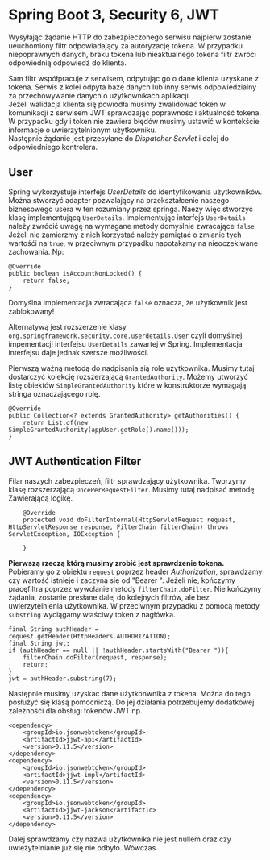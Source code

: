 # Spring Boot 3, Security 6, JWT

Wysyłając żądanie HTTP do zabezpieczonego serwisu najpierw zostanie ueuchomiony filtr odpowiadający za autoryzację tokena.
W przypadku niepoprawnych danych, braku tokena lub nieaktualnego tokena filtr zwróci odpowiednią odpowiedź do klienta. 
  
Sam filtr współpracuje z serwisem, odpytując go o dane klienta uzyskane z tokena. Serwis z kolei odpyta bazę danych lub inny serwis 
odpowiedzialny za przechowywanie danych o użytkownikach aplikacji.  
Jeżeli walidacja klienta się powiodła musimy zwalidować token w komunikacji z serwisem JWT sprawdzając poprawnośc i aktualność
tokena.  
W przypadku gdy i token nie zawiera błędów musimy ustawić w kontekście informacje o uwierzytelnionym użytkowniku.   
Następnie żądanie jest przesyłane do *Dispatcher Servlet* i dalej do odpowiedniego kontrolera. 

## User
Spring wykorzystuje interfejs *UserDetails* do identyfikowania użytkowników. Można stworzyć adapter pozwalający
na przekształcenie naszego biznesowego usera w ten rozumiany przez springa. Naeży więc stworzyć klasę implementującą
``UserDetails``. Implementując interfejs ``UserDetails`` należy zwrócić uwagę na wymagane metody domyślnie zwracające ``false``
Jeżeli nie zamierzmy z nich korzystać należy pamiętać o zmianie tych wartośći na ``true``, w przeciwnym przypadku napotakamy
na nieoczekiwane zachowania. Np: 
```
@Override
public boolean isAccountNonLocked() {
    return false;
}
```
Domyślna implementacja zwracająca ``false`` oznacza, że użytkownik jest zablokowany!  
  
Alternatywą jest rozszerzenie klasy ``org.springframework.security.core.userdetails.User`` czyli domyślnej impementacji
interfejsu ``UserDetails`` zawartej w Spring. Implementacja interfejsu daje jednak szersze możliwości.  
  
Pierwszą ważną metodą do nadpisania sią role użytkownika. Musimy tutaj dostarczyć kolekcję rozszerzającą ``GrantedAuthority``.
Możemy utworzyć listę obiektów ``SimpleGrantedAuthority`` które w konstruktorze wymagają stringa oznaczającego rolę.
```
@Override
public Collection<? extends GrantedAuthority> getAuthorities() {
    return List.of(new SimpleGrantedAuthority(appUser.getRole().name()));
}
```

## JWT Authentication Filter

Filar naszych zabezpieczeń, filtr sprawdzający użytkownika. Tworzymy klasę rozszerzającą ``OncePerRequestFilter``. Musimy tutaj 
nadpisać metodę Zawierającą logikę.
```
    @Override
    protected void doFilterInternal(HttpServletRequest request, HttpServletResponse response, FilterChain filterChain) throws ServletException, IOException {

    }
```
**Pierwszą rzeczą którą musimy zrobić jest sprawdzenie tokena.**  
Pobieramy go z obiektu ``request`` poprzez header *Authorization*, sprawdzamy czy wartość istnieje i zaczyna się od "Bearer ".
Jeżeli nie, kończymy pracęfiltra poprzez wywołanie metody ``filterChain.doFilter``. Nie kończymy żądania, zostanie presłane dalej
do kolejnych filtrów, ale bez uwierzytelnienia użytkownika. W przeciwnym przypadku z pomocą metody ``substring`` wyciągamy 
właściwy token z nagłówka. 
```
final String authHeader = request.getHeader(HttpHeaders.AUTHORIZATION);
final String jwt;
if (authHeader == null || !authHeader.startsWith("Bearer ")){
    filterChain.doFilter(request, response);
    return;
}
jwt = authHeader.substring(7);
```
  
Następnie musimy uzyskać dane użytkonwnika z tokena. Można do tego posłużyć się klasą pomocniczą. Do jej działania 
potrzebujemy dodatkowej zależnośći dla obsługi tokenów JWT np.
```
<dependency>
    <groupId>io.jsonwebtoken</groupId>-
    <artifactId>jjwt-api</artifactId>
    <version>0.11.5</version>
</dependency>
<dependency>
    <groupId>io.jsonwebtoken</groupId>
    <artifactId>jjwt-impl</artifactId>
    <version>0.11.5</version>
</dependency>
<dependency>
    <groupId>io.jsonwebtoken</groupId>
    <artifactId>jjwt-jackson</artifactId>
    <version>0.11.5</version>
</dependency>
```

Dalej sprawdzamy czy nazwa użytkownika nie jest nullem oraz czy uwieżytelnianie już się nie odbyło. Wówczas



